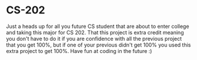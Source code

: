 # CS-202
Just a heads up for all you future CS student that are about to enter college and taking this major for CS 202.
That this project is extra credit meaning you don't have to do it if you are confidence with all the previous project that you get 100%, but if one of your previous didn't get 100% you used this extra project to get 100%.
Have fun at coding in the future :)
